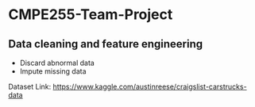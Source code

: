 # CMPE255-Team-Project

## Data cleaning and feature engineering
  - Discard abnormal data
  - Impute missing data

Dataset Link: https://www.kaggle.com/austinreese/craigslist-carstrucks-data
